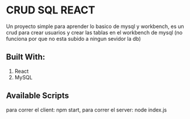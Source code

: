 # CRUD SQL REACT

Un proyecto simple para aprender lo basico de mysql y workbench, es un crud para crear usuarios y crear las tablas en el workbench de mysql (no funciona por que no esta subido a ningun sevidor la db) 

## Built With: 

1. React 
2. MySQL 

## Available Scripts

para correr el client: npm start, para correr el server: node index.js


